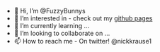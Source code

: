 - 👋 Hi, I’m @FuzzyBunnys
- 👀 I’m interested in  - check out my [github pages](https://fuzzybunnys.github.io/A-Personal-Guide/)
- 🌱 I’m currently learning ...
- 💞️ I’m looking to collaborate on ...
- 📫 How to reach me - On twitter! @nickkrause1
<!---
FuzzyBunnys/FuzzyBunnys is a ✨ special ✨ repository because its `README.md` (this file) appears on your GitHub profile.
You can click the Preview link to take a look at your changes.
--->
